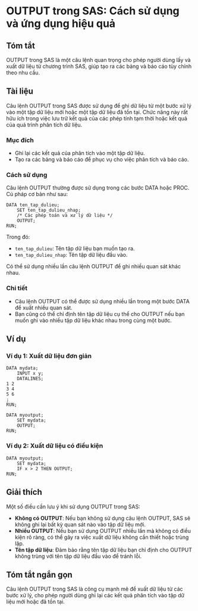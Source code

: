 <!--
Meta Description: # OUTPUT trong SAS: Cách sử dụng và ứng dụng hiệu quả ## Tóm tắt OUTPUT trong SAS là một câu lệnh quan trọng cho phép người dùng lấy và xuất dữ liệu t...
Meta Keywords: liệu, output, tập, trong, sas
-->

# OUTPUT trong SAS: Cách sử dụng và ứng dụng hiệu quả

## Tóm tắt
OUTPUT trong SAS là một câu lệnh quan trọng cho phép người dùng lấy và xuất dữ liệu từ chương trình SAS, giúp tạo ra các bảng và báo cáo tùy chỉnh theo nhu cầu.

## Tài liệu
Câu lệnh OUTPUT trong SAS được sử dụng để ghi dữ liệu từ một bước xử lý vào một tập dữ liệu mới hoặc một tập dữ liệu đã tồn tại. Chức năng này rất hữu ích trong việc lưu trữ kết quả của các phép tính tạm thời hoặc kết quả của quá trình phân tích dữ liệu. 

### Mục đích
- Ghi lại các kết quả của phân tích vào một tập dữ liệu.
- Tạo ra các bảng và báo cáo để phục vụ cho việc phân tích và báo cáo.

### Cách sử dụng
Câu lệnh OUTPUT thường được sử dụng trong các bước DATA hoặc PROC. Cú pháp cơ bản như sau:

```sas
DATA ten_tap_dulieu;
    SET ten_tap_dulieu_nhap;
    /* Các phép toán và xử lý dữ liệu */
    OUTPUT;
RUN;
```

Trong đó:
- `ten_tap_dulieu`: Tên tập dữ liệu bạn muốn tạo ra.
- `ten_tap_dulieu_nhap`: Tên tập dữ liệu đầu vào.

Có thể sử dụng nhiều lần câu lệnh OUTPUT để ghi nhiều quan sát khác nhau.

### Chi tiết
- Câu lệnh OUTPUT có thể được sử dụng nhiều lần trong một bước DATA để xuất nhiều quan sát.
- Bạn cũng có thể chỉ định tên tập dữ liệu cụ thể cho OUTPUT nếu bạn muốn ghi vào nhiều tập dữ liệu khác nhau trong cùng một bước.

## Ví dụ
### Ví dụ 1: Xuất dữ liệu đơn giản
```sas
DATA mydata;
    INPUT x y;
    DATALINES;
1 2
3 4
5 6
;
RUN;

DATA myoutput;
    SET mydata;
    OUTPUT;
RUN;
```

### Ví dụ 2: Xuất dữ liệu có điều kiện
```sas
DATA myoutput;
    SET mydata;
    IF x > 2 THEN OUTPUT;
RUN;
```

## Giải thích
Một số điều cần lưu ý khi sử dụng OUTPUT trong SAS:
- **Không có OUTPUT**: Nếu bạn không sử dụng câu lệnh OUTPUT, SAS sẽ không ghi lại bất kỳ quan sát nào vào tập dữ liệu mới.
- **Nhiều OUTPUT**: Nếu bạn sử dụng OUTPUT nhiều lần mà không có điều kiện rõ ràng, có thể gây ra việc xuất dữ liệu không cần thiết hoặc trùng lặp.
- **Tên tập dữ liệu**: Đảm bảo rằng tên tập dữ liệu bạn chỉ định cho OUTPUT không trùng với tên tập dữ liệu đầu vào để tránh lỗi.

## Tóm tắt ngắn gọn
Câu lệnh OUTPUT trong SAS là công cụ mạnh mẽ để xuất dữ liệu từ các bước xử lý, cho phép người dùng ghi lại các kết quả phân tích vào tập dữ liệu mới hoặc đã tồn tại.